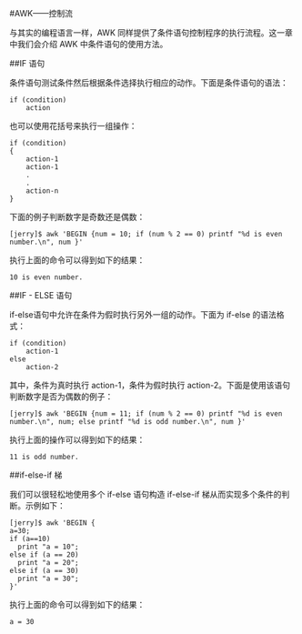 #AWK——控制流　　

与其实的编程语言一样，AWK 同样提供了条件语句控制程序的执行流程。这一章中我们会介绍 AWK 中条件语句的使用方法。

##IF 语句

条件语句测试条件然后根据条件选择执行相应的动作。下面是条件语句的语法：  

```
if (condition)
    action
```  

也可以使用花括号来执行一组操作：   

```
if (condition)
{
    action-1
    action-1
    .
    .
    action-n
}
```  

下面的例子判断数字是奇数还是偶数：  

```
[jerry]$ awk 'BEGIN {num = 10; if (num % 2 == 0) printf "%d is even number.\n", num }'
```  

执行上面的命令可以得到如下的结果：   

```
10 is even number.
```  

##IF - ELSE 语句

if-else语句中允许在条件为假时执行另外一组的动作。下面为 if-else 的语法格式：  

```
if (condition)
    action-1
else
    action-2
```  

其中，条件为真时执行 action-1，条件为假时执行 action-2。下面是使用该语句判断数字是否为偶数的例子：  

```
[jerry]$ awk 'BEGIN {num = 11; if (num % 2 == 0) printf "%d is even number.\n", num; else printf "%d is odd number.\n", num }'
```  

执行上面的操作可以得到如下的结果：   

```
11 is odd number.
```  

##if-else-if 梯

我们可以很轻松地使用多个 if-else 语句构造 if-else-if 梯从而实现多个条件的判断。示例如下：  

```
[jerry]$ awk 'BEGIN {
a=30;
if (a==10)
  print "a = 10";
else if (a == 20)
  print "a = 20";
else if (a == 30)
  print "a = 30";
}'
```  

执行上面的命令可以得到如下的结果：   

```
a = 30
```  

